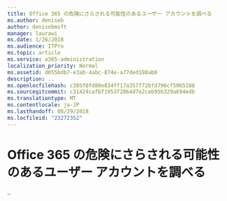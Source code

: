 ```yaml
---
title: Office 365 の危険にさらされる可能性のあるユーザー アカウントを調べる
ms.author: deniseb
author: denisebmsft
manager: laurawi
ms.date: 1/26/2018
ms.audience: ITPro
ms.topic: article
ms.service: o365-administration
localization_priority: Normal
ms.assetid: d055bdb7-e3ab-4abc-874e-a77ded198ab8
description: ..
ms.openlocfilehash: c385f0fd80e834ff17a357f72bfd796cf5065188
ms.sourcegitcommit: c31424cafbf1953f2864d7e2ceb95b329a694edb
ms.translationtype: MT
ms.contentlocale: ja-JP
ms.lasthandoff: 08/29/2018
ms.locfileid: "23272352"
---
```

# <a name="investigate-a-user-account-that-might-be-compromised-in-office-365"></a>Office 365 の危険にさらされる可能性のあるユーザー アカウントを調べる

..
  

